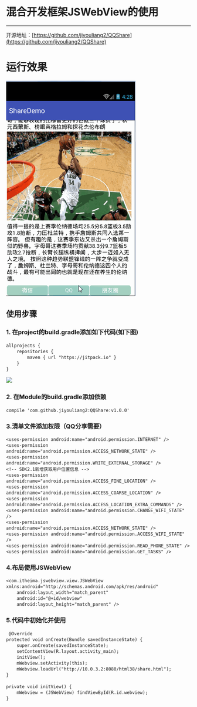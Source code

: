 # 混合开发框架JSWebView的使用
---
开源地址：[https://github.com/jiyouliang2/QQShare](https://github.com/jiyouliang2/QQShare)

# 运行效果

![](screenshot.gif)

## 使用步骤

### 1. 在project的build.gradle添加如下代码(如下图)

	allprojects {
	    repositories {
	        maven { url "https://jitpack.io" }
	    }
	}

![](tu_1.png)

### 2. 在Module的build.gradle添加依赖

    compile 'com.github.jiyouliang2:QQShare:v1.0.0'

### 3.清单文件添加权限（QQ分享需要）

	<uses-permission android:name="android.permission.INTERNET" />
    <uses-permission android:name="android.permission.ACCESS_NETWORK_STATE" />
    <uses-permission android:name="android.permission.WRITE_EXTERNAL_STORAGE" />
    <!-- SDK2.1新增获取用户位置信息 -->
    <uses-permission android:name="android.permission.ACCESS_FINE_LOCATION" />
    <uses-permission android:name="android.permission.ACCESS_COARSE_LOCATION" />
    <uses-permission android:name="android.permission.ACCESS_LOCATION_EXTRA_COMMANDS" />
    <uses-permission android:name="android.permission.CHANGE_WIFI_STATE" />
    <uses-permission android:name="android.permission.ACCESS_NETWORK_STATE" />
    <uses-permission android:name="android.permission.ACCESS_WIFI_STATE" />
    <uses-permission android:name="android.permission.READ_PHONE_STATE" />
    <uses-permission android:name="android.permission.GET_TASKS" />


		
	
### 4.布局使用JSWebView

	<com.itheima.jswebview.view.JSWebView xmlns:android="http://schemas.android.com/apk/res/android"
	    android:layout_width="match_parent"
	    android:id="@+id/webview"
	    android:layout_height="match_parent" />


	
### 5.代码中初始化并使用

	 @Override
    protected void onCreate(Bundle savedInstanceState) {
        super.onCreate(savedInstanceState);
        setContentView(R.layout.activity_main);
        initView();
        mWebview.setActivity(this);
        mWebview.loadUrl("http://10.0.3.2:8080/html38/share.html");
    }

    private void initView() {
        mWebview = (JSWebView) findViewById(R.id.webview);
    }



	


	
